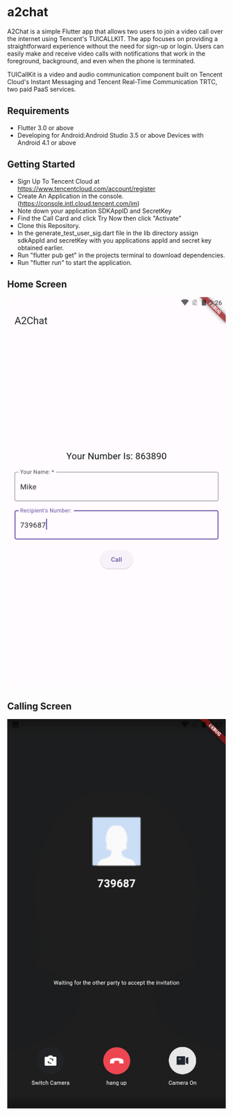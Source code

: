 # a2chat

A2Chat is a simple Flutter app that allows two users to join a video call over the internet using Tencent's TUICALLKIT. The app focuses on providing a straightforward experience without the need for sign-up or login. Users can easily make and receive video calls with notifications that work in the foreground, background, and even when the phone is terminated.

TUICallKit is a video and audio communication component built on Tencent Cloud's Instant Messaging and Tencent Real-Time Communication TRTC, two paid PaaS services.

## Requirements

- Flutter 3.0 or above
- Developing for Android:Android Studio 3.5 or above Devices with Android 4.1 or above

## Getting Started

- Sign Up To Tencent Cloud at https://www.tencentcloud.com/account/register
- Create An Application in the console. (https://console.intl.cloud.tencent.com/im)
- Note down your application SDKAppID and SecretKey
- Find the Call Card and click Try Now then click "Activate"
- Clone this Repository.
- In the generate_test_user_sig.dart file in the lib directory assign sdkAppId and secretKey with you applications appId and secret key obtained earlier.
- Run "flutter pub get" in the projects terminal to download dependencies.
- Run "flutter run" to start the application.

## Home Screen

<img src="assets/Home.png" alt="Alt Text" style="width100px;"/>


## Calling Screen

<img src="assets/Calling.png" alt="Alt Text" style="width100px;"/>
